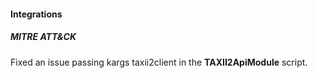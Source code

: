 
#### Integrations

##### MITRE ATT&CK

Fixed an issue passing kargs taxii2client in the **TAXII2ApiModule** script.
